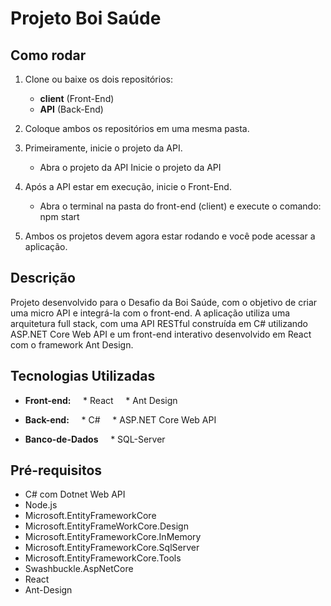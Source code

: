 # Projeto Boi Saúde

## Como rodar
1. Clone ou baixe os dois repositórios: 
   - **client** (Front-End)
   - **API** (Back-End)

2. Coloque ambos os repositórios em uma mesma pasta. 

3. Primeiramente, inicie o projeto da API. 
   - Abra o projeto da API
     Inicie o projeto da API

4. Após a API estar em execução, inicie o Front-End. 
   - Abra o terminal na pasta do front-end (client) e execute o comando:
     npm start

5. Ambos os projetos devem agora estar rodando e você pode acessar a aplicação.

## Descrição

Projeto desenvolvido para o Desafio da Boi Saúde, com o objetivo de criar uma micro API e integrá-la com o front-end. A aplicação utiliza uma arquitetura full stack, com uma API RESTful construída em C# utilizando ASP.NET Core Web API e um front-end interativo desenvolvido em React com o framework Ant Design.

## Tecnologias Utilizadas
* **Front-end:**
    * React
    * Ant Design

* **Back-end:**
    * C#
    * ASP.NET Core Web API

* **Banco-de-Dados**
    * SQL-Server

## Pré-requisitos
* C# com Dotnet Web API
* Node.js
* Microsoft.EntityFrameworkCore 
* Microsoft.EntityFrameWorkCore.Design 
* Microsoft.EntityFrameworkCore.InMemory
* Microsoft.EntityFrameworkCore.SqlServer
* Microsoft.EntityFrameworkCore.Tools
* Swashbuckle.AspNetCore
* React 
* Ant-Design
